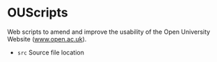OUScripts
===============

Web scripts to amend and improve the usability of the Open University Website (www.open.ac.uk).

* `src` Source file location
